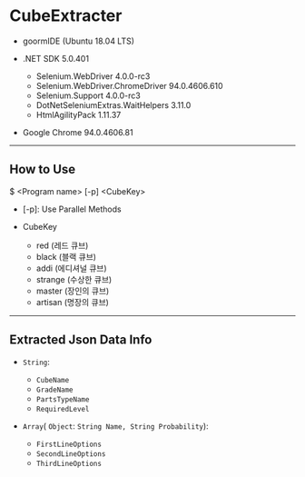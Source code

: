 CubeExtracter
==============
- goormIDE (Ubuntu 18.04 LTS)

- .NET SDK 5.0.401
  - Selenium.WebDriver                    4.0.0-rc3
  - Selenium.WebDriver.ChromeDriver       94.0.4606.610
  - Selenium.Support                      4.0.0-rc3
  - DotNetSeleniumExtras.WaitHelpers      3.11.0
  - HtmlAgilityPack                       1.11.37

- Google Chrome 94.0.4606.81

- - -
## How to Use
$ \<Program name> [-p] \<CubeKey>

- [-p]: Use Parallel Methods
 
- CubeKey
  - red (레드 큐브)
  - black (블랙 큐브)
  - addi (에디셔널 큐브)
  - strange (수상한 큐브)
  - master (장인의 큐브)
  - artisan (명장의 큐브)

- - -
## Extracted Json Data Info
 - ```String```:
   - ```CubeName```
   - ```GradeName```
   - ```PartsTypeName```
   - ```RequiredLevel```
 
 - ```Array```( ```Object```: ```String Name, String Probability```):	
   - ```FirstLineOptions```
   - ```SecondLineOptions```
   - ```ThirdLineOptions```

